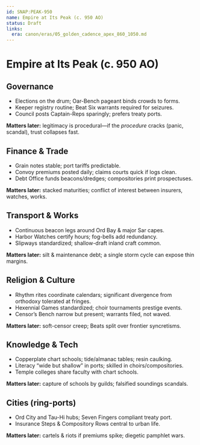 ```yaml
---
id: SNAP:PEAK-950
name: Empire at Its Peak (c. 950 AO)
status: Draft
links:
  era: canon/eras/05_golden_cadence_apex_860_1050.md
---
```


# Empire at Its Peak (c. 950 AO)

## Governance
- Elections on the drum; Oar-Bench pageant binds crowds to forms.
- Keeper registry routine; Beat Six warrants required for seizures.
- Council posts Captain-Reps sparingly; prefers treaty ports.

**Matters later:** legitimacy is procedural—if the *procedure* cracks (panic, scandal), trust collapses fast.

## Finance & Trade
- Grain notes stable; port tariffs predictable.
- Convoy premiums posted daily; claims courts quick if logs clean.
- Debt Office funds beacons/dredges; compositories print prospectuses.

**Matters later:** stacked maturities; conflict of interest between insurers, watches, works.

## Transport & Works
- Continuous beacon legs around Ord Bay & major Sar capes.
- Harbor Watches certify hours; fog-bells add redundancy.
- Slipways standardized; shallow-draft inland craft common.

**Matters later:** silt & maintenance debt; a single storm cycle can expose thin margins.

## Religion & Culture
- Rhythm rites coordinate calendars; significant divergence from orthodoxy tolerated at fringes.
- Hexennial Games standardized; choir tournaments prestige events.
- Censor’s Bench narrow but present; warrants filed, not waved.

**Matters later:** soft-censor creep; Beats split over frontier syncretisms.

## Knowledge & Tech
- Copperplate chart schools; tide/almanac tables; resin caulking.
- Literacy “wide but shallow” in ports; skilled in choirs/compositories.
- Temple colleges share faculty with chart schools.

**Matters later:** capture of schools by guilds; falsified soundings scandals.

## Cities (ring-ports)
- Ord City and Tau-Hi hubs; Seven Fingers compliant treaty port.
- Insurance Steps & Compository Rows central to urban life.

**Matters later:** cartels & riots if premiums spike; diegetic pamphlet wars.
